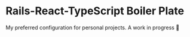 # Rails-React-TypeScript Boiler Plate

My preferred configuration for personal projects. A work in progress 🚧
